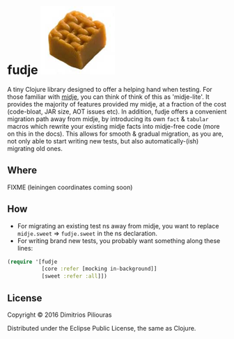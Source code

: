 # fudje  ![fudge](resources/fudge.jpg)

A tiny Clojure library designed to offer a helping hand when testing. For those familiar with [midje](https://github.com/marick/Midje), 
you can think of think of this as 'midje-lite'. It provides the majority of features provided my midje, at a fraction of the cost 
(code-bloat, JAR size, AOT issues etc).
In addition, fudje offers a convenient migration path away from midje, by introducing its own `fact` & `tabular` macros which
rewrite your existing midje facts into midje-free code (more on this in the docs). This allows for smooth & gradual migration, 
as you are, not only able to start writing new tests, but also automatically-(ish) migrating old ones. 

## Where

FIXME (leiningen coordinates coming soon)

## How

* For migrating an existing test ns away from midje, you want to replace `midje.sweet` => `fudje.sweet` in the ns declaration.
* For writing brand new tests, you probably want something along these lines:

```clj 
(require '[fudje 
           [core :refer [mocking in-background]]
           [sweet :refer :all]])
```

## License

Copyright © 2016 Dimitrios Piliouras

Distributed under the Eclipse Public License, the same as Clojure.
